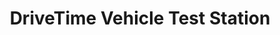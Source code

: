 ---
title: "DriveTime Vehicle Test Station"
url: /durban/drivetime-vehicle-test-station/
shop: Autoteile
---